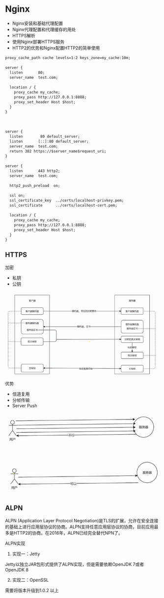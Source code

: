 # Nginx

- Nginx安装和基础代理配置
- Nginx代理配置和代理缓存的用处
- HTTPS解析
- 使用Nginx部署HTTPS服务
- HTTP2的优势和Nginx配置HTTP2的简单使用


```
proxy_cache_path cache levels=1:2 keys_zone=my_cache:10m;

server {
  listen       80;
  server_name  test.com;

  location / {
    proxy_cache my_cache;
    proxy_pass http://127.0.0.1:8888;
    proxy_set_header Host $host;
  }
}



server {
  listen        80 default_server;
  listen       [::]:80 default_server;
  server_name  test.com;
  return 302 https://$server_name$request_uri;
}

server {
  listen       443 http2;
  server_name  test.com;

  http2_push_preload  on;

  ssl on;
  ssl_certificate_key  ../certs/localhost-privkey.pem;
  ssl_certificate      ../certs/localhost-cert.pem;

  location / {
    proxy_cache my_cache;
    proxy_pass http://127.0.0.1:8888;
    proxy_set_header Host $host;
  }
}
```



## HTTPS

加密
- 私钥
- 公钥

![](./img/https.png)


优势
- 信道复用
- 分帧传输
- Server Push


![](./img/http2.png)


## ALPN

ALPN (Application Layer Protocol Negotiation)是TLS的扩展，允许在安全连接的基础上进行应用层协议的协商。ALPN支持任意应用层协议的协商，目前应用最多是HTTP2的协商。在2016年，ALPN已经完全替代NPN了。

ALPN实现

1. 实现一：Jetty

Jetty以独立JAR包形式提供了ALPN实现，但是需要依赖OpenJDK 7或者OpenJDK 8

2. 实现二：OpenSSL

需要将版本升级到1.0.2 以上